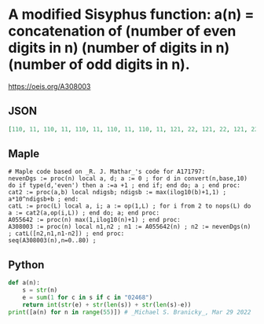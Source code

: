 # A modified Sisyphus function: a\(n\) \= concatenation of \(number of even digits in n\) \(number of digits in n\) \(number of odd digits in n\)\.
https://oeis.org/A308003
## JSON
```JSON
[110, 11, 110, 11, 110, 11, 110, 11, 110, 11, 121, 22, 121, 22, 121, 22, 121, 22, 121, 22, 220, 121, 220, 121, 220, 121, 220, 121, 220, 121, 121, 22, 121, 22, 121, 22, 121, 22, 121, 22, 220, 121, 220, 121, 220, 121, 220, 121, 220, 121, 121, 22, 121, 22, 121]
```
## Maple
```Maple
# Maple code based on _R. J. Mathar_'s code for A171797:
nevenDgs := proc(n) local a, d; a := 0 ; for d in convert(n,base,10) do if type(d,'even') then a :=a +1 ; end if; end do; a ; end proc:
cat2 := proc(a,b) local ndigsb; ndigsb := max(ilog10(b)+1,1) ; a*10^ndigsb+b ; end:
catL := proc(L) local a, i; a := op(1,L) ; for i from 2 to nops(L) do a := cat2(a,op(i,L)) ; end do; a; end proc:
A055642 := proc(n) max(1,ilog10(n)+1) ; end proc:
A308003 := proc(n) local n1,n2 ; n1 := A055642(n) ; n2 := nevenDgs(n) ; catL([n2,n1,n1-n2]) ; end proc:
seq(A308003(n),n=0..80) ;
```
## Python
```Python
def a(n):
    s = str(n)
    e = sum(1 for c in s if c in "02468")
    return int(str(e) + str(len(s)) + str(len(s)-e))
print([a(n) for n in range(55)]) # _Michael S. Branicky_, Mar 29 2022
```
